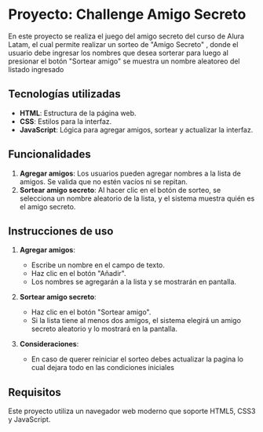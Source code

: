# Proyecto: Challenge Amigo Secreto

En este proyecto se realiza el juego del amigo secreto del curso de Alura Latam, el cual permite realizar un sorteo de "Amigo Secreto" , donde el usuario debe ingresar los nombres que desea sorterar para luego al presionar el botón "Sortear amigo" se muestra un nombre aleatoreo del listado ingresado

## Tecnologías utilizadas

- **HTML**: Estructura de la página web.
- **CSS**: Estilos para la interfaz.
- **JavaScript**: Lógica para agregar amigos, sortear y actualizar la interfaz.

## Funcionalidades

1. **Agregar amigos**: Los usuarios pueden agregar nombres a la lista de amigos. Se valida que no estén vacíos ni se repitan.
2. **Sortear amigo secreto**: Al hacer clic en el botón de sorteo, se selecciona un nombre aleatorio de la lista, y el sistema muestra quién es el amigo secreto.

## Instrucciones de uso

1. **Agregar amigos**:
   - Escribe un nombre en el campo de texto.
   - Haz clic en el botón "Añadir".
   - Los nombres se agregarán a la lista y se mostrarán en pantalla.

2. **Sortear amigo secreto**:
   - Haz clic en el botón "Sortear amigo".
   - Si la lista tiene al menos dos amigos, el sistema elegirá un amigo secreto aleatorio y lo mostrará en la pantalla.
3. **Consideraciones**:
    - En caso de querer reiniciar el sorteo debes actualizar la pagina lo cual dejara todo en las condiciones iniciales

## Requisitos

Este proyecto utiliza un navegador web moderno que soporte HTML5, CSS3 y JavaScript.

